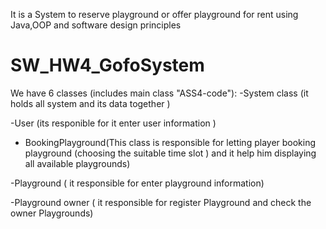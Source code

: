 It is a System to reserve playground or offer playground for rent using Java,OOP and software design principles
# SW_HW4_GofoSystem

We have 6 classes (includes main class "ASS4-code"):
-System class (it holds all system and its data together )

-User (its responible for  it  enter user information )

- BookingPlayground(This class is responsible for letting player booking playground (choosing the 
suitable time slot ) and it help him displaying all available playgrounds)

-Playground (  it responsible for enter playground information)

-Playground owner ( it responsible for register Playground and check the owner Playgrounds)
